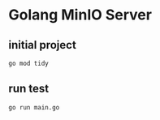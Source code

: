 # Golang MinIO Server

## initial project

```bash
go mod tidy
```

## run test

```bash
go run main.go
```
